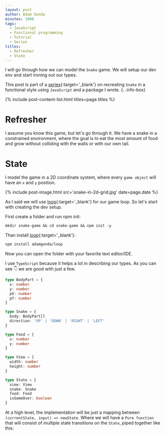 ```yaml
---
layout: post
author: Adam Gonda
minutes: 1000
tags:
  - JavaScript
  - Functional programming
  - Tutorial
  - Series
titles:
  - Refresher
  - State
---
```


I will go through how we can model the `Snake` game.
We will setup our dev env and start ironing out our types.

This post is part of a [series](/2022/06/13/Snake-à-la-functional.html){:target='_blank'} on recreating `Snake`
in a functional style using `JavaScript` and a package I wrote.
{: .info-box}

{% include post-content-list.html titles=page.titles %}

# Refresher

I assume you know this game, but let's go through it.
We have a snake in a constrained environment, where
the goal is to eat the most amount of food and grow without
colliding with the walls or with our own tail.

# State

I model the game in a 2D coordinate system, where
every `game object` will have an `x` and `y` position.

{% include post-image.html
  src='snake-in-2d-grid.jpg'
  date=page.date
%}

As I said we will use [loop](https://github.com/AdamGonda/loop){:target='_blank'}
for our game loop. So let's start with creating the dev setup.

First create a folder and run npm init:

```md
mkdir snake-game && cd snake-game && npm init -y
```

Than install [loop](https://github.com/AdamGonda/loop){:target='_blank'}:

```md
npm install adamgonda/loop
```

Now you can open the folder with your favorite text editor/IDE.

I use `TypeScript` because it helps a lot in describing our types.
As you can see 👇 we are good with just a few.

```ts
type BodyPart = {
  x: number
  y: number
  pX: number
  pY: number
}

type Snake = {
  body: BodyPart[]
  direction: 'UP' | 'DOWN' | 'RIGHT' | 'LEFT'
}

type Food = {
  x: number
  y: number
}

type View = {
  width: number
  height: number
}

type State = {
  view: View
  snake: Snake
  food: Food
  isGameOver: boolean
}
```

At a high level, the implementation will be just a mapping between `(currentState, input) => newState`.
Where we will have a `Pure function` that will consist of multiple state transitions on the `State`,
piped together like this:


